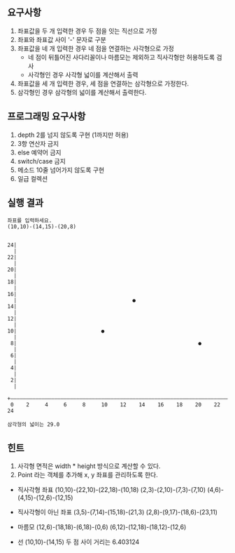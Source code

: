 ## 요구사항
1. 좌표값을 두 개 입력한 경우 두 점을 잇는 직선으로 가정
2. 좌표와 좌표값 사이 '-' 문자로 구분
3. 좌표값을 네 개 입력한 경우 네 점을 연결하는 사각형으로 가정
    - 네 점이 뒤틀어진 사다리꼴이나 마름모는 제외하고 직사각형만 허용하도록 검사
    - 사각형인 경우 사각형 넓이를 계산해서 출력
4. 좌표값을 세 개 입력한 경우, 세 점을 연결하는 삼각형으로 가정한다.
5. 삼각형인 경우 삼각형의 넓이를 계산해서 출력한다.


## 프로그래밍 요구사항
1. depth 2를 넘지 않도록 구현 (1까지만 허용)
2. 3항 연산자 금지
3. else 예약어 금지
4. switch/case 금지
5. 메소드 10줄 넘어가지 않도록 구현
6. 일급 컬렉션


## 실행 결과
```
좌표를 입력하세요.
(10,10)-(14,15)-(20,8)


24|
  |
22|                                                  
  |
20|
  |
18|
  |
16|
  |                                     ●
14|
  |                                       
12|
  |
10|                           ●                       
  |
 8|                                                          ●
  |
 6|
  |
 4|
  |
 2|
  |
  +――――――――――――――――――――――――――――――――――――――――――――――――――――――――――――――――――――――
 0    2     4     6     8     10    12    14    16    18    20    22    24

삼각형의 넓이는 29.0
```

## 힌트
1. 사각형 면적은 width * height 방식으로 계산할 수 있다.
2. Point 라는 객체를 추가해 x, y 좌표를 관리하도록 한다.

- 직사각형 좌표
  (10,10)-(22,10)-(22,18)-(10,18)
  (2,3)-(2,10)-(7,3)-(7,10)
  (4,6)-(4,15)-(12,6)-(12,15)

- 직사각형이 아닌 좌표
  (3,5)-(7,14)-(15,18)-(21,3)
  (2,8)-(9,17)-(18,6)-(23,11)

- 마름모
  (12,6)-(18,18)-(6,18)-(0,6)
  (6,12)-(12,18)-(18,12)-(12,6)

- 선
  (10,10)-(14,15)
  두 점 사이 거리는 6.403124